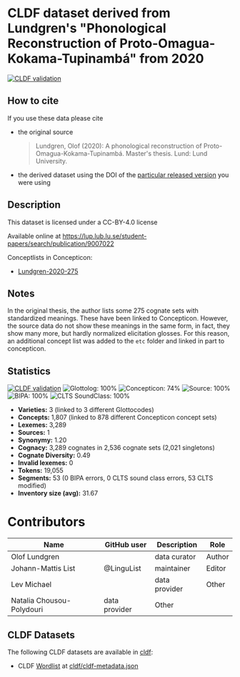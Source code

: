 # CLDF dataset derived from Lundgren's "Phonological Reconstruction of Proto-Omagua-Kokama-Tupinambá" from 2020

[![CLDF validation](https://github.com/lexibank/lundgrenomagoa/workflows/CLDF-validation/badge.svg)](https://github.com/lexibank/lundgrenomagoa/actions?query=workflow%3ACLDF-validation)

## How to cite

If you use these data please cite
- the original source
  > Lundgren, Olof (2020): A phonological reconstruction of Proto-Omagua-Kokama-Tupinambá. Master's thesis. Lund: Lund University.
- the derived dataset using the DOI of the [particular released version](../../releases/) you were using

## Description


This dataset is licensed under a CC-BY-4.0 license

Available online at https://lup.lub.lu.se/student-papers/search/publication/9007022


Conceptlists in Concepticon:
- [Lundgren-2020-275](https://concepticon.clld.org/contributions/Lundgren-2020-275)
## Notes

In the original thesis, the author lists some 275 cognate sets with standardized meanings. These have been linked to Concepticon. However, the source data do not show these meanings in the same form, in fact, they show many more, but hardly normalized elicitation glosses. For this reason, an additional concept list was added to the `etc` folder and linked in part to concepticon.



## Statistics


[![CLDF validation](https://github.com/lexibank/lundgrenomagoa/workflows/CLDF-validation/badge.svg)](https://github.com/lexibank/lundgrenomagoa/actions?query=workflow%3ACLDF-validation)
![Glottolog: 100%](https://img.shields.io/badge/Glottolog-100%25-brightgreen.svg "Glottolog: 100%")
![Concepticon: 74%](https://img.shields.io/badge/Concepticon-74%25-yellow.svg "Concepticon: 74%")
![Source: 100%](https://img.shields.io/badge/Source-100%25-brightgreen.svg "Source: 100%")
![BIPA: 100%](https://img.shields.io/badge/BIPA-100%25-brightgreen.svg "BIPA: 100%")
![CLTS SoundClass: 100%](https://img.shields.io/badge/CLTS%20SoundClass-100%25-brightgreen.svg "CLTS SoundClass: 100%")

- **Varieties:** 3 (linked to 3 different Glottocodes)
- **Concepts:** 1,807 (linked to 878 different Concepticon concept sets)
- **Lexemes:** 3,289
- **Sources:** 1
- **Synonymy:** 1.20
- **Cognacy:** 3,289 cognates in 2,536 cognate sets (2,021 singletons)
- **Cognate Diversity:** 0.49
- **Invalid lexemes:** 0
- **Tokens:** 19,055
- **Segments:** 53 (0 BIPA errors, 0 CLTS sound class errors, 53 CLTS modified)
- **Inventory size (avg):** 31.67

# Contributors

Name | GitHub user | Description | Role
--- | --- | --- | ---
Olof Lundgren | | data curator | Author
Johann-Mattis List | @LinguList | maintainer | Editor
Lev Michael | | data provider | Other
Natalia Chousou-Polydouri | data provider | Other





## CLDF Datasets

The following CLDF datasets are available in [cldf](cldf):

- CLDF [Wordlist](https://github.com/cldf/cldf/tree/master/modules/Wordlist) at [cldf/cldf-metadata.json](cldf/cldf-metadata.json)